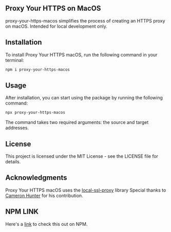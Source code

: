 ## Proxy Your HTTPS on MacOS

proxy-your-https-macos simplifies the process of creating an HTTPS proxy on macOS. Intended for local development only.

## Installation
To install Proxy Your HTTPS macOS, run the following command in your terminal:

```bash
npm i proxy-your-https-macos
```

## Usage
After installation, you can start using the package by running the following command:

```bash
npx proxy-your-https-macos
```

The command takes two required arguments: the source and target addresses.

## License
This project is licensed under the MIT License - see the LICENSE file for details.

## Acknowledgments
Proxy Your HTTPS macOS uses the [local-ssl-proxy](https://www.npmjs.com/package/local-ssl-proxy) library  Special thanks to [Cameron Hunter](https://www.npmjs.com/~cameronhunter) for his contribution.

## NPM LINK 
Here's a [link](https://www.npmjs.com/package/proxy-your-https-macos) to check this out on NPM.




